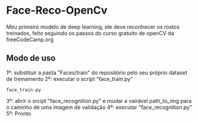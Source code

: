 # Face-Reco-OpenCv
Meu primeiro modelo de deep learning, ele deve reconhecer os rostos treinados, feito seguindo os passos do curso gratuito de openCV da freeCodeCamp.org

## Modo de uso
1º: substituir a pasta "Faces/train" do repositório pelo seu próprio dataset de treinamento
2º: executar o script "face_train.py" 
```
face_train.py
```
3º: abrir o srcipt "face_recognition.py" e mudar a vairável path_to_img para o caminho de uma imagem de validação
4ª: executar "face_recognition.py"
5º: Pronto
